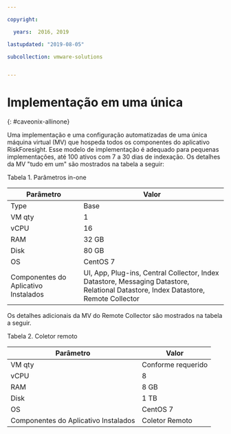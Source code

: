 ```yaml
---

copyright:

  years:  2016, 2019

lastupdated: "2019-08-05"

subcollection: vmware-solutions


---
```


# Implementação em uma única
{: #caveonix-allinone}

Uma implementação e uma configuração automatizadas de uma única máquina virtual (MV) que hospeda todos os componentes do aplicativo RiskForesight. Esse modelo de implementação é adequado para pequenas implementações, até 100 ativos com 7 a 30 dias de indexação. Os detalhes da MV "tudo em um" são mostrados na tabela a seguir:

Tabela 1. Parâmetros in-one

|Parâmetro	|Valor|
|---|---|
|Type	|Base|
|VM qty	|1|
|vCPU	|16|
|RAM	|32 GB|
|Disk	|80 GB|
|OS	|CentOS 7|
|Componentes do Aplicativo Instalados|	UI, App, Plug-ins, Central Collector, Index Datastore, Messaging Datastore, Relational Datastore, Index Datastore, Remote Collector|

Os detalhes adicionais da MV do Remote Collector são mostrados na tabela a seguir.

Tabela 2. Coletor remoto

|Parâmetro	|Valor|
|---|---|
|VM qty	|Conforme requerido|
|vCPU	|8|
|RAM	|8 GB|
|Disk	|1 TB|
|OS	|CentOS 7|
|Componentes do Aplicativo Instalados	|Coletor Remoto|
